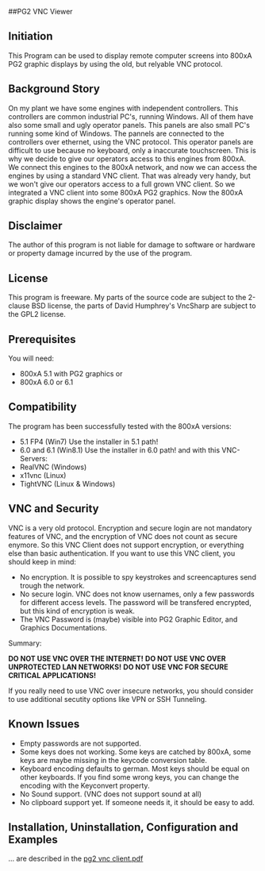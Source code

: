 ##PG2 VNC Viewer

Initiation
----------
This Program can be used to display remote computer screens into 800xA PG2 graphic displays by using the old, but relyable VNC protocol.

Background Story
----------------
On my plant we have some engines with independent controllers. This controllers are common industrial PC's, running Windows. All of them have also some small and ugly operator panels. This panels are also small PC's running some kind of Windows. The pannels are connected to the controllers over ethernet, using the VNC protocol. This operator panels are difficult to use because no keyboard, only a inaccurate touchscreen. This is why we decide to give our operators access to this engines from 800xA. We connect this engines to the 800xA network, and now we can access the engines by using a standard VNC client. That was already very handy, but we won't give our operators access to a full grown VNC client. So we integrated a VNC client into some 800xA PG2 graphics. Now the 800xA graphic display shows the engine's operator panel.

Disclaimer
----------
The author of this program is not liable for damage to software or hardware or property damage incurred by the use of the program.

License
-------
This program is freeware. My parts of the source code are subject to the 2-clause BSD license, the parts of David Humphrey's VncSharp are subject to the GPL2 license.

Prerequisites
-------------
You will need:
- 800xA 5.1 with PG2 graphics
or
- 800xA 6.0 or 6.1

Compatibility
-------------
The program has been successfully tested with the 800xA versions:
- 5.1 FP4 (Win7)	Use the installer in 5.1 path!
- 6.0 and 6.1 (Win8.1)	Use the installer in 6.0 path!
and with this VNC-Servers:
- RealVNC (Windows)
- x11vnc (Linux)
- TightVNC (Linux & Windows)

VNC and Security
----------------
VNC is a very old protocol. Encryption and secure login are not mandatory features of VNC, and the encryption of VNC does not count as secure enymore. So this VNC Client does not support encryption, or everything else than basic authentication. If you want to use this VNC client, you should keep in mind:
- No encryption. It is possible to spy keystrokes and screencaptures send trough the network. 
- No secure login. VNC does not know usernames, only a few passwords for different access levels. The password will be transfered encrypted, but this kind of encryption is weak.
- The VNC Password is (maybe) visible into PG2 Graphic Editor, and Graphics Documentations.

Summary:

**DO  NOT  USE  VNC  OVER  THE  INTERNET!**
**DO  NOT  USE  VNC  OVER  UNPROTECTED  LAN  NETWORKS!**
**DO  NOT  USE  VNC  FOR  SECURE  CRITICAL  APPLICATIONS!**

If you really need to use VNC over insecure networks, you should consider to use additional secutity options like VPN or SSH Tunneling.

Known Issues
------------
- Empty passwords are not supported.
- Some keys does not working. Some keys are catched by 800xA, some keys are maybe missing in the keycode conversion table.
- Keyboard encoding defaults to german.  Most keys should be equal on other keyboards. If you find some wrong keys, you can change the encoding with the Keyconvert property.
- No Sound support. (VNC does not support sound at all)
- No clipboard support yet. If someone needs it, it should be easy to add.
      
Installation, Uninstallation, Configuration and Examples
-------------------------------------------
... are described in the [pg2 vnc client.pdf](http://github.com/)
